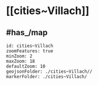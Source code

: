 # [[cities~Villach]] 


## #has_/map  



```leaflet
id: cities~Villach
zoomFeatures: true 
minZoom: 2 
maxZoom: 18
defaultZoom: 10
geojsonFolder: ./cities~Villach//
markerFolder: ./cities~Villach/
```

